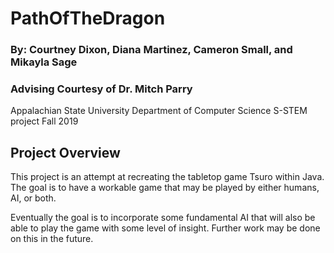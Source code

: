 # PathOfTheDragon
### By: Courtney Dixon, Diana Martinez, Cameron Small, and Mikayla Sage
### Advising Courtesy of Dr. Mitch Parry

Appalachian State University Department of Computer Science S-STEM project Fall 2019


## Project Overview

This project is an attempt at recreating the tabletop game Tsuro within Java. The goal is to have a workable game that may be played by either humans, AI, or both. 

Eventually the goal is to incorporate some fundamental AI that will also be able to play the game with some level of insight. Further work may be done on this in the future. 
